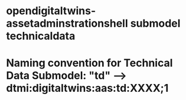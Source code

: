 # opendigitaltwins-assetadminstrationshell submodel technicaldata
# Naming convention for Technical Data Submodel: "td" --> dtmi:digitaltwins:aas:td:XXXX;1